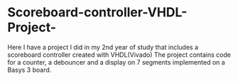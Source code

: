 # Scoreboard-controller-VHDL-Project-
Here I have a project I did in my 2nd year of study that includes a scoreboard controller created with VHDL(Vivado)
The project contains code for a counter, a debouncer and a display on 7 segments implemented on a Basys 3 board.

